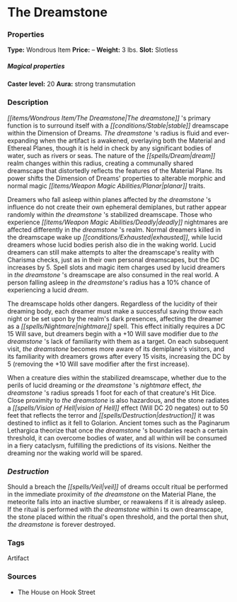 ﻿---
Title: "The Dreamstone"
Type: "Wondrous Item"
Price: "–"
Weight: "3 lbs."
Slot: "Slotless"
Caster level: "20"
Aura: "strong transmutation"
Description: |
  "The _dreamstone_ 's primary function is to surround itself with a stable dreamscape within the Dimension of Dreams. The _dreamstone_ 's radius is fluid and ever-expanding when the artifact is awakened, overlaying both the Material and Ethereal Planes, though it is held in check by any significant bodies of water, such as rivers or seas. The nature of the dream realm changes within this radius, creating a communally shared dreamscape that distortedly reflects the features of the Material Plane. Its power shifts the Dimension of Dreams' properties to alterable morphic and normal magic planar traits.
  Dreamers who fall asleep within planes affected by the _dreamstone_ 's influence do not create their own ephemeral demiplanes, but rather appear randomly within the _dreamstone_ 's stabilized dreamscape. Those who experience deadly nightmares are affected differently in the _dreamstone_ 's realm. Normal dreamers killed in the dreamscape wake up exhausted, while lucid dreamers whose lucid bodies perish also die in the waking world. Lucid dreamers can still make attempts to alter the dreamscape's reality with Charisma checks, just as in their own personal dreamscapes, but the DC increases by 5. Spell slots and magic item charges used by lucid dreamers in the _dreamstone_ 's dreamscape are also consumed in the real world. A person falling asleep in the dreamstone's radius has a 10% chance of experiencing a lucid dream.
  The dreamscape holds other dangers. Regardless of the lucidity of their dreaming body, each dreamer must make a successful saving throw each night or be set upon by the realm's dark presences, affecting the dreamer as a _nightmare_ spell. This effect initially requires a DC 15 Will save, but dreamers begin with a +10 Will save modifier due to the _dreamstone_ 's lack of familiarity with them as a target. On each subsequent visit, the _dreamstone_ becomes more aware of its demiplane's visitors, and its familiarity with dreamers grows after every 15 visits, increasing the DC by 5 (removing the +10 Will save modifier after the first increase).
  When a creature dies within the stabilized dreamscape, whether due to the perils of lucid dreaming or the _dreamstone_ 's _nightmare_ effect, the _dreamstone_ 's radius spreads 1 foot for each of that creature's Hit Dice. Close proximity to the _dreamstone_ is also hazardous, and the stone radiates a _vision of Hell_ effect (Will DC 20 negates) out to 50 feet that reflects the terror and destruction it was destined to inflict as it fell to Golarion. Ancient tomes such as the _Paginarum Lethargica_ theorize that once the _dreamstone_ 's boundaries reach a certain threshold, it can overcome bodies of water, and all within will be consumed in a fiery cataclysm, fulfilling the predictions of its visions. Neither the dreaming nor the waking world will be spared."
Destruction: |
  "Should a breach the veil of dreams occult ritual be performed in the immediate proximity of the _dreamstone_ on the Material Plane, the meteorite falls into an inactive slumber, or reawakens if it is already asleep. If the ritual is performed with the _dreamstone_ within i ts own dreamscape, the stone placed within the ritual's open threshold, and the portal then shut, the _dreamstone_ is forever destroyed."
Sources: "['The House on Hook Street']"
---

# The Dreamstone

### Properties

**Type:** Wondrous Item **Price:** – **Weight:** 3 lbs. **Slot:** Slotless

##### Magical properties

**Caster level:** 20 **Aura:** strong transmutation

### Description

_[[items/Wondrous Item/The Dreamstone|The dreamstone]]_ 's primary function is to surround itself with a _[[conditions/Stable|stable]]_ dreamscape within the Dimension of Dreams. _The dreamstone_ 's radius is fluid and ever-expanding when the artifact is awakened, overlaying both the Material and Ethereal Planes, though it is held in check by any significant bodies of water, such as rivers or seas. The nature of the _[[spells/Dream|dream]]_ realm changes within this radius, creating a communally shared dreamscape that distortedly reflects the features of the Material Plane. Its power shifts the Dimension of Dreams' properties to alterable morphic and normal magic _[[items/Weapon Magic Abilities/Planar|planar]]_ traits.

Dreamers who fall asleep within planes affected by _the dreamstone_ 's influence do not create their own ephemeral demiplanes, but rather appear randomly within _the dreamstone_ 's stabilized dreamscape. Those who experience _[[items/Weapon Magic Abilities/Deadly|deadly]]_ nightmares are affected differently in _the dreamstone_ 's realm. Normal dreamers killed in the dreamscape wake up _[[conditions/Exhausted|exhausted]]_, while lucid dreamers whose lucid bodies perish also die in the waking world. Lucid dreamers can still make attempts to alter the dreamscape's reality with Charisma checks, just as in their own personal dreamscapes, but the DC increases by 5. Spell slots and magic item charges used by lucid dreamers in _the dreamstone_ 's dreamscape are also consumed in the real world. A person falling asleep in _the dreamstone_'s radius has a 10% chance of experiencing a lucid _dream_.

The dreamscape holds other dangers. Regardless of the lucidity of their dreaming body, each dreamer must make a successful saving throw each night or be set upon by the realm's dark presences, affecting the dreamer as a _[[spells/Nightmare|nightmare]]_ spell. This effect initially requires a DC 15 Will save, but dreamers begin with a +10 Will save modifier due to _the dreamstone_ 's lack of familiarity with them as a target. On each subsequent visit, _the dreamstone_ becomes more aware of its demiplane's visitors, and its familiarity with dreamers grows after every 15 visits, increasing the DC by 5 (removing the +10 Will save modifier after the first increase).

When a creature dies within the stabilized dreamscape, whether due to the perils of lucid dreaming or _the dreamstone_ 's _nightmare_ effect, _the dreamstone_ 's radius spreads 1 foot for each of that creature's Hit Dice. Close proximity to _the dreamstone_ is also hazardous, and the stone radiates a _[[spells/Vision of Hell|vision of Hell]]_ effect (Will DC 20 negates) out to 50 feet that reflects the terror and _[[spells/Destruction|destruction]]_ it was destined to inflict as it fell to Golarion. Ancient tomes such as the Paginarum Lethargica theorize that once _the dreamstone_ 's boundaries reach a certain threshold, it can overcome bodies of water, and all within will be consumed in a fiery cataclysm, fulfilling the predictions of its visions. Neither the dreaming nor the waking world will be spared.

### _Destruction_

Should a breach the _[[spells/Veil|veil]]_ of dreams occult ritual be performed in the immediate proximity of _the dreamstone_ on the Material Plane, the meteorite falls into an inactive slumber, or reawakens if it is already asleep. If the ritual is performed with _the dreamstone_ within i ts own dreamscape, the stone placed within the ritual's open threshold, and the portal then shut, _the dreamstone_ is forever destroyed.

### Tags

Artifact

### Sources

* The House on Hook Street